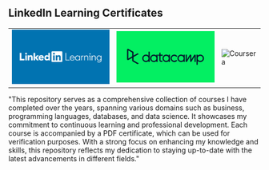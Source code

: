 ## LinkedIn Learning Certificates

<table>
  <tr>
    <td>
      <img src="https://github.com/biesiada/certificates/raw/0b56f899eb9af85b17b2fcafbcf281515e2328be/linkedin%20learning.jpg" alt="LinkedIn Learning Certificate" width="300">
    </td>
    <td>
      <img src="https://github.com/biesiada/certificates/blob/238835d73fbdcbf1a7be79cd6f23affa9b259bce/datacamp.png" alt="" width="300">
    </td>
    <td>
      <img src="https://github.com/biesiada/certificates/blob/1400d36ac87250db33b9038abeac18c7955c301c/coursera.png" alt="Coursera" width="300" height="150">
    </td>
  </tr>
</table>




"This repository serves as a comprehensive collection of courses I have completed over the years, spanning various domains such as business, programming languages, databases, and data science. It showcases my commitment to continuous learning and professional development. Each course is accompanied by a PDF certificate, which can be used for verification purposes. With a strong focus on enhancing my knowledge and skills, this repository reflects my dedication to staying up-to-date with the latest advancements in different fields."





